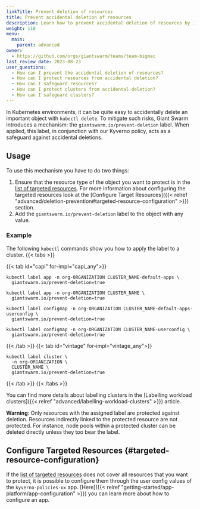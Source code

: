 ```yaml
---
linkTitle: Prevent deletion of resources
title: Prevent accidental deletion of resources
description: Learn how to prevent accidental deletion of resources by introducing a label.
weight: 110
menu:
  main:
    parent: advanced
owner:
  - https://github.com/orgs/giantswarm/teams/team-bigmac
last_review_date: 2023-08-23
user_questions:
  - How can I prevent the accidental deletion of resources?
  - How can I protect resources from accidental deletion?
  - How can I safeguard resources?
  - How can I protect clusters from accidental deletion?
  - How can I safeguard clusters?
---
```



In Kubernetes environments, it can be quite easy to accidentally delete an important object with `kubectl delete`.
To mitigate such risks, Giant Swarm introduces a mechanism: the `giantswarm.io/prevent-deletion` label.
When applied, this label, in conjunction with our Kyverno policy, acts as a safeguard against accidental deletions.

## Usage

To use this mechanism you have to do two things:

1. Ensure that the resource type of the object you want to protect is in the [list of targeted resources](https://github.com/giantswarm/kyverno-policies-ux/blob/main/helm/kyverno-policies-ux/values.yaml).
   For more information about configuring the targeted resources look at the [Configure Target Resources]({{< relref "advanced/deletion-prevention#targeted-resource-configuration" >}}) section.
2. Add the `giantswarm.io/prevent-deletion` label to the object with any value.

### Example

The following `kubectl` commands show you how to apply the label to a cluster.
{{< tabs >}}

{{< tab id="capi" for-impl="capi_any">}}

```nohighlight
kubectl label app -n org-ORGANIZATION CLUSTER_NAME-default-apps \
  giantswarm.io/prevent-deletion=true

kubectl label app -n org-ORGANIZATION CLUSTER_NAME \
  giantswarm.io/prevent-deletion=true

kubectl label configmap -n org-ORGANIZATION CLUSTER_NAME-default-apps-userconfig \
  giantswarm.io/prevent-deletion=true

kubectl label configmap -n org-ORGANIZATION CLUSTER_NAME-userconfig \
  giantswarm.io/prevent-deletion=true
```

{{< /tab >}}
{{< tab id="vintage" for-impl="vintage_any">}}

```nohighlight
kubectl label cluster \
  -n org-ORGANIZATION \
  CLUSTER_NAME \
  giantswarm.io/prevent-deletion=true
```

{{< /tab >}}
{{< /tabs >}}

You can find more details about labelling clusters in the [Labelling workload clusters]({{< relref "advanced/labelling-workload-clusters" >}}) article.

__Warning__: Only resources with the assigned label are protected against
deletion. Resources indirectly linked to the protected resource are not
protected. For instance, node pools within a protected cluster can be deleted
directly unless they too bear the label.

## Configure Targeted Resources {#targeted-resource-configuration}

If the [list of targeted resources](https://github.com/giantswarm/kyverno-policies-ux/blob/main/helm/kyverno-policies-ux/values.yaml)
does not cover all resources that you want to protect, it is possible to configure them through the user config values of the `kyverno-policies-ux` app.
[Here]({{< relref "getting-started/app-platform/app-configuration" >}}) you can learn more about how to configure an app.

